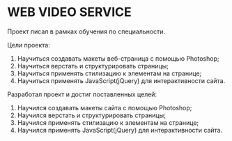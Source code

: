 # WEB VIDEO SERVICE

Проект писал в рамках обучения по специальности.

Цели проекта:
1. Научиться создавать макеты веб-страница с помощью Photoshop;
2. Научиться верстать и структурировать страницы;
3. Научиться применять стилизацию к элементам на странице;
4. Научиться применять JavaScript(jQuery) для интерактивности сайта.

Разработал проект и достиг поставленных целей:
1. Научился создавать макеты сайта с помощью Photoshop;
2. Научился верстать и структурировать страницы;
3. Научился применять стилизацию к элементам на странице;
4. Научился применять JavaScript(jQuery) для интерактивности сайта.